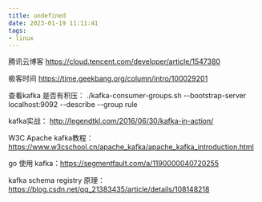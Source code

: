 ```yaml
---
title: undefined
date: 2023-01-19 11:11:41
tags:
- linux
---
```


腾讯云博客 https://cloud.tencent.com/developer/article/1547380

极客时间  https://time.geekbang.org/column/intro/100029201

查看kafka 是否有积压： ./kafka-consumer-groups.sh --bootstrap-server localhost:9092 --describe --group rule

kafka实战： http://legendtkl.com/2016/06/30/kafka-in-action/

W3C Apache kafka教程：https://www.w3cschool.cn/apache_kafka/apache_kafka_introduction.html

go 使用 kafka：https://segmentfault.com/a/1190000040720255

kafka schema registry 原理：https://blog.csdn.net/qq_21383435/article/details/108148218

